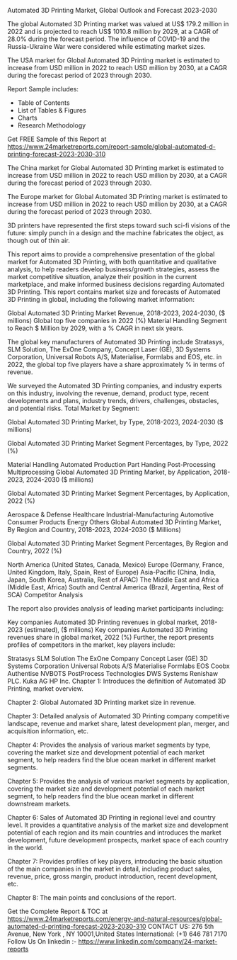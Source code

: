 Automated 3D Printing Market, Global Outlook and Forecast 2023-2030

The global Automated 3D Printing market was valued at US$ 179.2 million in 2022 and is projected to reach US$ 1010.8 million by 2029, at a CAGR of 28.0% during the forecast period. The influence of COVID-19 and the Russia-Ukraine War were considered while estimating market sizes. 

The USA market for Global Automated 3D Printing market is estimated to increase from USD million in 2022 to reach USD million by 2030, at a CAGR during the forecast period of 2023 through 2030.

Report Sample includes:
- Table of Contents
- List of Tables & Figures
- Charts
- Research Methodology

Get FREE Sample of this Report at https://www.24marketreports.com/report-sample/global-automated-d-printing-forecast-2023-2030-310

The China market for Global Automated 3D Printing market is estimated to increase from USD million in 2022 to reach USD million by 2030, at a CAGR during the forecast period of 2023 through 2030.

The Europe market for Global Automated 3D Printing  market is estimated to increase from USD million in 2022 to reach USD million by 2030, at a CAGR during the forecast period of 2023 through 2030.

3D printers have represented the first steps toward such sci-fi visions of the future: simply punch in a design and the machine fabricates the object, as though out of thin air.

This report aims to provide a comprehensive presentation of the global market for Automated 3D Printing, with both quantitative and qualitative analysis, to help readers develop business/growth strategies, assess the market competitive situation, analyze their position in the current marketplace, and make informed business decisions regarding Automated 3D Printing. This report contains market size and forecasts of Automated 3D Printing in global, including the following market information:

Global Automated 3D Printing Market Revenue, 2018-2023, 2024-2030, ($ millions)
Global top five companies in 2022 (%)
Material Handling Segment to Reach $ Million by 2029, with a % CAGR in next six years.

The global key manufacturers of Automated 3D Printing include Stratasys, SLM Solution, The ExOne Company, Concept Laser (GE), 3D Systems Corporation, Universal Robots A/S, Materialise, Formlabs and EOS, etc. in 2022, the global top five players have a share approximately % in terms of revenue.

We surveyed the Automated 3D Printing companies, and industry experts on this industry, involving the revenue, demand, product type, recent developments and plans, industry trends, drivers, challenges, obstacles, and potential risks. Total Market by Segment:

Global Automated 3D Printing Market, by Type, 2018-2023, 2024-2030 ($ millions)

Global Automated 3D Printing Market Segment Percentages, by Type, 2022 (%)

Material Handling
Automated Production
Part Handing
Post-Processing
Multiprocessing
Global Automated 3D Printing Market, by Application, 2018-2023, 2024-2030 ($ millions)

Global Automated 3D Printing Market Segment Percentages, by Application, 2022 (%)

Aerospace & Defense
Healthcare
Industrial-Manufacturing
Automotive
Consumer Products
Energy
Others
Global Automated 3D Printing Market, By Region and Country, 2018-2023, 2024-2030 ($ Millions)

Global Automated 3D Printing Market Segment Percentages, By Region and Country, 2022 (%)

North America (United States, Canada, Mexico)
Europe (Germany, France, United Kingdom, Italy, Spain, Rest of Europe)
Asia-Pacific (China, India, Japan, South Korea, Australia, Rest of APAC)
The Middle East and Africa (Middle East, Africa)
South and Central America (Brazil, Argentina, Rest of SCA)
Competitor Analysis

The report also provides analysis of leading market participants including:

Key companies Automated 3D Printing revenues in global market, 2018-2023 (estimated), ($ millions)
Key companies Automated 3D Printing revenues share in global market, 2022 (%)
Further, the report presents profiles of competitors in the market, key players include:

Stratasys
SLM Solution
The ExOne Company
Concept Laser (GE)
3D Systems Corporation
Universal Robots A/S
Materialise
Formlabs
EOS
Coobx
Authentise
NVBOTS
PostProcess Technologies
DWS Systems
Renishaw PLC.
Kuka AG
HP Inc.
Chapter 1: Introduces the definition of Automated 3D Printing, market overview.

Chapter 2: Global Automated 3D Printing market size in revenue.

Chapter 3: Detailed analysis of Automated 3D Printing company competitive landscape, revenue and market share, latest development plan, merger, and acquisition information, etc.

Chapter 4: Provides the analysis of various market segments by type, covering the market size and development potential of each market segment, to help readers find the blue ocean market in different market segments.

Chapter 5: Provides the analysis of various market segments by application, covering the market size and development potential of each market segment, to help readers find the blue ocean market in different downstream markets.

Chapter 6: Sales of Automated 3D Printing in regional level and country level. It provides a quantitative analysis of the market size and development potential of each region and its main countries and introduces the market development, future development prospects, market space of each country in the world.

Chapter 7: Provides profiles of key players, introducing the basic situation of the main companies in the market in detail, including product sales, revenue, price, gross margin, product introduction, recent development, etc.

Chapter 8: The main points and conclusions of the report.

Get the Complete Report & TOC at https://www.24marketreports.com/energy-and-natural-resources/global-automated-d-printing-forecast-2023-2030-310
CONTACT US:
276 5th Avenue, New York , NY 10001,United States
International: (+1) 646 781 7170
Follow Us On linkedin :- https://www.linkedin.com/company/24-market-reports
